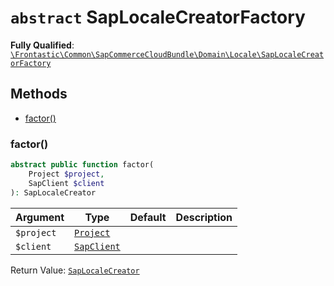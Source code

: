 # `abstract`  SapLocaleCreatorFactory

**Fully Qualified**: [`\Frontastic\Common\SapCommerceCloudBundle\Domain\Locale\SapLocaleCreatorFactory`](../../../../../src/php/SapCommerceCloudBundle/Domain/Locale/SapLocaleCreatorFactory.php)

## Methods

* [factor()](#factor)

### factor()

```php
abstract public function factor(
    Project $project,
    SapClient $client
): SapLocaleCreator
```

Argument|Type|Default|Description
--------|----|-------|-----------
`$project`|[`Project`](../../../ReplicatorBundle/Domain/Project.md)||
`$client`|[`SapClient`](../SapClient.md)||

Return Value: [`SapLocaleCreator`](SapLocaleCreator.md)

